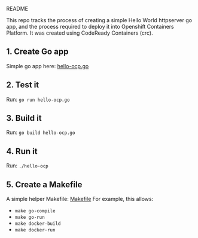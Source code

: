 README

This repo tracks the process of creating a simple Hello World httpserver go app, and the process required to deploy it into Openshift Containers Platform. It was created using CodeReady Containers (crc).

## 1. Create Go app
Simple go app here: [hello-ocp.go](hello-ocp.go)

## 2. Test it
Run:
`go run hello-ocp.go`

## 3. Build it
Run:
`go build hello-ocp.go`

## 4. Run it
Run:
`./hello-ocp`

## 5. Create a Makefile
A simple helper Makefile: [Makefile](Makefile)
For example, this allows:
- `make go-compile`
- `make go-run`
- `make docker-build`
- `make docker-run`
